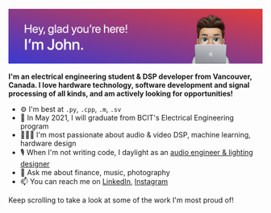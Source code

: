 ![](github-header.png)

**I'm an electrical engineering student & DSP developer from Vancouver, Canada. I love hardware technology, software development and signal processing of all kinds, and am actively looking for opportunities!**

- ⚙️ I'm best at `.py`, `.cpp`, `.m`, `.sv`
- 📖 In May 2021, I will graduate from BCIT's Electrical Engineering program
- 👨🏼‍💻 I'm most passionate about audio & video DSP, machine learning, hardware design
- 🎙 When I'm not writing code, I daylight as an [audio engineer & lighting designer](https://www.matsonengineering.com)
- 💬 Ask me about finance, music, photography
- 📫 You can reach me on [LinkedIn](https://www.linkedin.com/in/john-matson-0899aa117/), [Instagram](https://www.instagram.com/john.matson/)

Keep scrolling to take a look at some of the work I'm most proud of!

